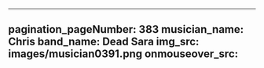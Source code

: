 ------
pagination_pageNumber: 383
musician_name: Chris
band_name: Dead Sara
img_src: images/musician0391.png
onmouseover_src: 
------